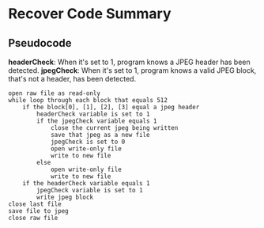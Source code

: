 # Recover Code Summary

## Pseudocode

**headerCheck**: When it's set to 1, program knows a JPEG header has been detected. 
**jpegCheck**: When it's set to 1, program knows a valid JPEG block, that's not a header, has been detected.

	open raw file as read-only
	while loop through each block that equals 512
		if the block[0], [1], [2], [3] equal a jpeg header
			headerCheck variable is set to 1
			if the jpegCheck variable equals 1
				close the current jpeg being written
				save that jpeg as a new file
				jpegCheck is set to 0
				open write-only file
				write to new file
			else
				open write-only file
				write to new file
		if the headerCheck variable equals 1
			jpegCheck variable is set to 1
			write jpeg block
	close last file
	save file to jpeg
	close raw file